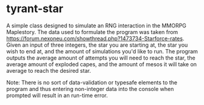 # tyrant-star
A simple class designed to simulate an RNG interaction in the MMORPG Maplestory. The data used to formulate the program was taken from https://forum.nexoneu.com/showthread.php?1473734-Starforce-rates. Given an input of three integers, the star you are starting at, the star you wish to end at, and the amount of simulations you'd like to run. The program outputs the average amount of attempts you will need to reach the star, the average amount of exploded capes, and the amount of mesos it will take on average to reach the desired star.

Note: There is no sort of data-validation or typesafe elements to the program and thus entering non-integer data into the console when prompted will result in an run-time error.
